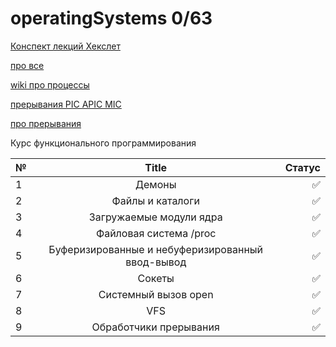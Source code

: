 # operatingSystems 0/63

[Конспект лекций Хекслет](https://www.notion.so/f2e1f0c4250d448199e878bd6d996d67?v=bc4507d478fa4b278fe16a64ccfdd784)

[про все](https://proglib.io/p/how-os-work)

[wiki про процессы](https://ru.wikipedia.org/wiki/Процесс_(информатика))

[прерывания PIC APIC MIC](https://habr.com/ru/post/430548/)

[про прерывания](https://vk.com/doc180684417_582707654?hash=17647a91bb00b64047&dl=3a81b7fbe6400a6320)

Курс функционального программирования 


| № | Title  | Статус|
|:------------- |:---------------:| -------------:|
| 1 |Демоны | ✅ |
| 2 |Файлы и каталоги| ✅ |
| 3 | Загружаемые модули ядра | ✅ |
| 4 | Файловая система /proc |  ✅ |
| 5 | Буферизированные и небуферизированный ввод-вывод | ✅ |
| 6 | Сокеты | ✅ |
| 7 | Системный вызов open | ✅ |
| 8 | VFS | ✅ |
| 9 | Обработчики прерывания | ✅ |
